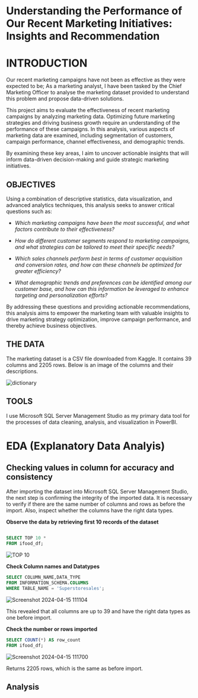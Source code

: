 # Understanding the Performance of Our Recent Marketing Initiatives: Insights and Recommendation

# INTRODUCTION
 Our recent marketing campaigns have not been as effective as they were expected to be; As a marketing analyst, I have been tasked by the Chief Marketing Officer to
 analyse the marketing dataset provided to understand this problem and propose data-driven solutions. 

This project aims to evaluate the effectiveness of recent marketing campaigns by analyzing marketing data. Optimizing future marketing strategies and driving business growth require an understanding of the performance of these campaigns.
In this analysis, various aspects of marketing data are examined, including segmentation of customers, campaign performance, channel effectiveness, and demographic trends.

By examining these key areas, I aim to uncover actionable insights that will inform data-driven decision-making and guide strategic marketing initiatives. 

## OBJECTIVES

Using a combination of descriptive statistics, data visualization, and advanced analytics techniques, this analysis seeks to answer critical questions such as:

- *Which marketing campaigns have been the most successful, and what factors contribute to their effectiveness?*

- *How do different customer segments respond to marketing campaigns, and what strategies can be tailored to meet their specific needs?*

- *Which sales channels perform best in terms of customer acquisition and conversion rates, and how can these channels be optimized for greater efficiency?*

- *What demographic trends and preferences can be identified among our customer base, and how can this information be leveraged to enhance targeting and personalization efforts?*

By addressing these questions and providing actionable recommendations, this analysis aims to empower the marketing team with valuable insights to drive marketing strategy optimization, improve campaign performance, and thereby achieve business objectives.

## THE DATA

The marketing dataset is a CSV file downloaded from Kaggle. It contains 39 columns and 2205 rows. Below is an image of the columns and their descriptions. 

![dictionary](https://github.com/dannieRope/Marketing-Sales-Analysis-SQL-and-Power-BI-project/assets/132214828/664053fd-1563-405d-bf5c-643d0f4c7609)

## TOOLS
I use Microsoft SQL Server Management Studio as my primary data tool for the processes of data cleaning, analysis, and visualization in PowerBI.

# EDA (Explanatory Data Analyis)

## Checking values in column for accuracy and consistency

After importing the dataset into Microsoft SQL Server Management Studio, the next step is confirming the integrity of the imported data. It is necessary to verify if there are the same number of columns and rows as before the import. Also, inspect whether the columns have the right data types.

**Observe the data by retrieving first 10 records of the dataset**
```sql
        
SELECT TOP 10 *
FROM ifood_df;

```

![TOP 10](https://github.com/dannieRope/Marketing-Sales-Analysis-SQL-and-Power-BI-project/assets/132214828/58d42594-7d75-4adb-b472-1df40fda6fcf)


**Check Column names and Datatypes**

```sql
SELECT COLUMN_NAME,DATA_TYPE
FROM INFORMATION_SCHEMA.COLUMNS
WHERE TABLE_NAME = 'Superstoresales';

```
![Screenshot 2024-04-15 111104](https://github.com/dannieRope/Marketing-Sales-Analysis-SQL-and-Power-BI-project/assets/132214828/32261401-1949-4518-99c0-f2af231e656e)


This revealed that all columns are up to 39 and have the right data types as one before import. 

**Check the number or rows imported**

 ```sql
SELECT COUNT(*) AS row_count
FROM ifood_df;
```

![Screenshot 2024-04-15 111700](https://github.com/dannieRope/Marketing-Sales-Analysis-SQL-and-Power-BI-project/assets/132214828/13a146f3-80a6-4906-94c9-3d5c8e5d6d24)


Returns 2205 rows, which is the same as before import. 

## Analysis



